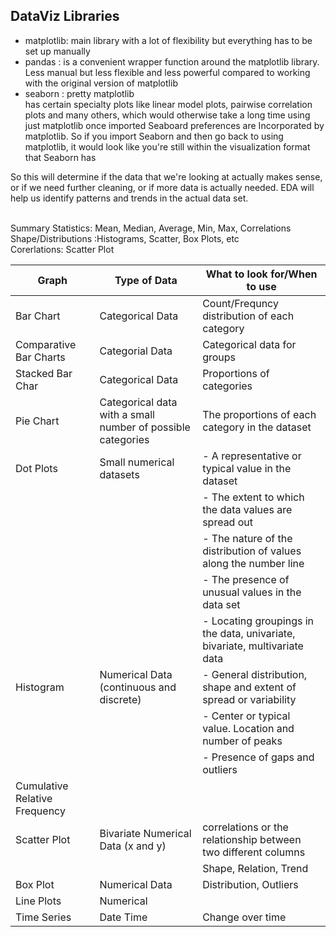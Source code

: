 ## DataViz Libraries
- matplotlib: main library with a lot of flexibility but everything has to be set up manually
- pandas : is a convenient wrapper function around the matplotlib library. Less manual but less flexible and less powerful compared to working with the original version of matplotlib
- seaborn : pretty  matplotlib<br>
            has certain specialty plots like linear model plots, pairwise correlation plots and many others, which would otherwise take a long time using just matplotlib
            once imported Seaboard preferences are Incorporated by matplotlib. So if you import Seaborn and then go back to using matplotlib, it would look like you're still within the visualization format that Seaborn has


So this will determine if the data that we're looking at actually makes sense, or if we need further cleaning, or if more data is actually needed. EDA will help us identify patterns and trends in the actual data set. <br> <br>

Summary Statistics: Mean, Median, Average, Min, Max, Correlations <br>
Shape/Distributions :Histograms, Scatter, Box Plots, etc <br>
Corerlations: Scatter Plot



| Graph                  | Type of Data             | What to look for/When to use |
| -----------------------| ------------------------ | -----------------------|
| Bar Chart              | Categorical Data         | Count/Frequncy distribution of each category  |
| Comparative Bar Charts | Categorial Data          | Categorical data for groups |
| Stacked Bar Char       | Categorical Data         | Proportions of categories |
| Pie Chart              | Categorical data with a small number of possible categories | The proportions of each category in the dataset|
| Dot Plots              | Small numerical datasets | - A representative or typical value in the dataset  |
|                        |                          | - The extent to which the data values are spread out  |
|                        |                          | - The nature of the distribution of values along the number line   |
|                        |                          | - The presence of unusual values in the data set |
|                        |                          | - Locating groupings in the data, univariate, bivariate, multivariate data |
| Histogram              | Numerical Data (continuous and discrete) | - General distribution, shape and extent of spread or variability |
|                        |                          | - Center or typical value. Location and number of peaks |
|                        |                          | - Presence of gaps and outliers|
| Cumulative Relative Frequency |    | |
| Scatter Plot           | Bivariate Numerical Data  (x and y)| correlations or the relationship between two different columns |
|                        |                          | Shape, Relation, Trend |
| Box Plot               | Numerical Data           | Distribution, Outliers
| Line Plots             | Numerical                | 
| Time Series            | Date Time                | Change over time|
